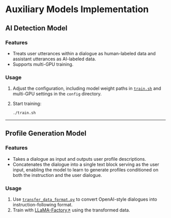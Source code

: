 # Auxiliary Models Implementation

## AI Detection Model

### Features

- Treats user utterances within a dialogue as human-labeled data and assistant utterances as AI-labeled data.
- Supports multi-GPU training.

### Usage

1. Adjust the configuration, including model weight paths in [`train.sh`](./ai_detect_model/train.sh) and multi-GPU settings in the `config` directory.

2. Start training:

   ```bash
   ./train.sh
   ```

------

## Profile Generation Model

### Features

- Takes a dialogue as input and outputs user profile descriptions.
- Concatenates the dialogue into a single text block serving as the user input, enabling the model to learn to generate profiles conditioned on both the instruction and the user dialogue.

### Usage

1. Use [`transfer_data_format.py`](./profile_predictor/transfer_data_format.py) to convert OpenAI-style dialogues into instruction-following format.
2. Train with [LLaMA-Factory↗](https://github.com/hiyouga/LLaMA-Factory) using the transformed data.





